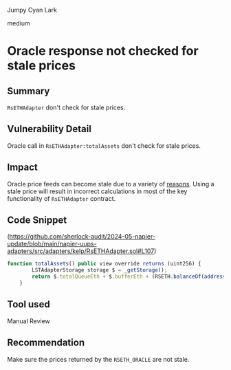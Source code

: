 Jumpy Cyan Lark

medium

# Oracle response not checked for stale prices

## Summary

`RsETHAdapter` don't check for stale prices.

## Vulnerability Detail

Oracle call in `RsETHAdapter:totalAssets` don't check for stale prices.

## Impact

Oracle price feeds can become stale due to a variety of [reasons](https://ethereum.stackexchange.com/questions/133242/how-future-resilient-is-a-chainlink-price-feed/133843#133843). Using a stale price will result in incorrect calculations in most of the key functionality of `RsETHAdapter` contract.

## Code Snippet

(https://github.com/sherlock-audit/2024-05-napier-update/blob/main/napier-uups-adapters/src/adapters/kelp/RsETHAdapter.sol#L107)

```javascript
function totalAssets() public view override returns (uint256) {
        LSTAdapterStorage storage $ = _getStorage();
        return $.totalQueueEth + $.bufferEth + (RSETH.balanceOf(address(this)) * RSETH_ORACLE.rsETHPrice()) / 1e18;
    }
```

## Tool used

Manual Review

## Recommendation

Make sure the prices returned by the `RSETH_ORACLE` are not stale.